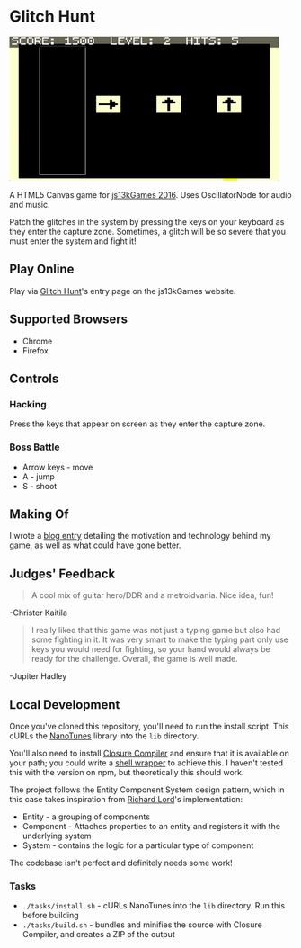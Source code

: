 # Glitch Hunt

![Preview](https://raw.githubusercontent.com/jamesseanwright/glitch-hunt/master/preview.gif)

A HTML5 Canvas game for [js13kGames 2016](http://js13kgames.com/). Uses OscillatorNode for audio and music.

Patch the glitches in the system by pressing the keys on your keyboard as they enter the capture zone. Sometimes, a glitch will be so severe that you must enter the system and fight it!


## Play Online

Play via [Glitch Hunt](http://js13kgames.com/entries/glitch-hunt)'s entry page on the js13kGames website.


## Supported Browsers

* Chrome
* Firefox


## Controls

### Hacking

Press the keys that appear on screen as they enter the capture zone.


### Boss Battle

* Arrow keys - move
* A - jump
* S - shoot


## Making Of

I wrote a [blog entry](https://jamesswright.co.uk/blog/1474997-glitch-hunt-js13kgames-2016) detailing the motivation and technology behind my game, as well as what could have gone better.


## Judges' Feedback

> A cool mix of guitar hero/DDR and a metroidvania. Nice idea, fun!

-Christer Kaitila

> I really liked that this game was not just a typing game but also had some fighting in it. It was very smart to make the typing part only use keys you would need for fighting, so your hand would always be ready for the challenge. Overall, the game is well made.


-Jupiter Hadley


## Local Development

Once you've cloned this repository, you'll need to run the install script. This cURLs the [NanoTunes](https://github.com/jamesseanwright/nanotunes) library into the `lib` directory.

You'll also need to install [Closure Compiler](https://developers.google.com/closure/compiler/) and ensure that it is available on your path; you could write a [shell wrapper](https://gist.github.com/jamesseanwright/4b8e4c907c231a0f7ee71e01f5a33163) to achieve this. I haven't tested this with the version on npm, but theoretically this should work.

The project follows the Entity Component System design pattern, which in this case takes inspiration from [Richard Lord](http://www.richardlord.net/blog/what-is-an-entity-framework)'s implementation:

* Entity - a grouping of components
* Component - Attaches properties to an entity and registers it with the underlying system
* System - contains the logic for a particular type of component

The codebase isn't perfect and definitely needs some work!

### Tasks

* `./tasks/install.sh` - cURLs NanoTunes into the `lib` directory. Run this before building
* `./tasks/build.sh` - bundles and minifies the source with Closure Compiler, and creates a ZIP of the output

